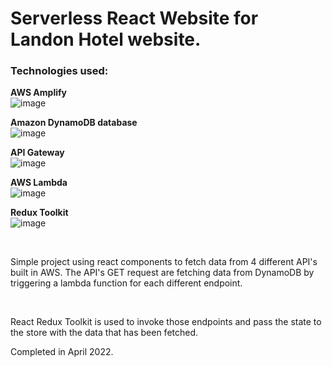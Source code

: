 <h1> Serverless React Website for Landon Hotel website. </h1>

<h3>Technologies used: </h3>

<b> AWS Amplify </b>
<br>
![image](https://user-images.githubusercontent.com/47012647/162639716-a28c187a-366a-427d-a457-29a167b135f4.png)

<b> Amazon DynamoDB database </b>
<br>
![image](https://user-images.githubusercontent.com/47012647/162639305-5b51156f-8286-4c4c-845d-e037ba94b24e.png)

<b> API Gateway </b>
<br>
![image](https://user-images.githubusercontent.com/47012647/162639342-557eefd7-a9d6-439f-a72b-0fbe03be8f0a.png)

<b> AWS Lambda </b>
<br>
![image](https://user-images.githubusercontent.com/47012647/162639416-aafd434f-8de3-41e7-8d59-afcc75b4a4db.png)

<b> Redux Toolkit </b>
<br>
![image](https://user-images.githubusercontent.com/47012647/162639449-b35f0d2d-0f66-49a0-9cfe-94256615078d.png)

<br>

Simple project using react components to fetch data from 4 different API's built in AWS. 
The API's GET request are fetching data from DynamoDB by triggering a lambda function for each different endpoint.

<br>

React Redux Toolkit is used to invoke those endpoints and pass the state to the store with the data that has been fetched.

Completed in April 2022.
